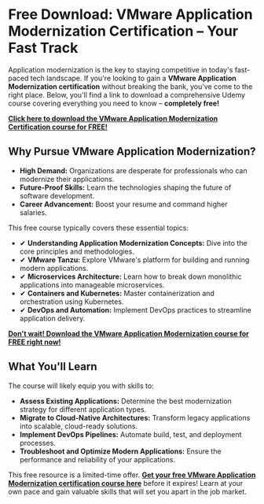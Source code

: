 # Free Download: VMware Application Modernization Certification – Your Fast Track

Application modernization is the key to staying competitive in today's fast-paced tech landscape. If you're looking to gain a **VMware Application Modernization certification** without breaking the bank, you've come to the right place. Below, you'll find a link to download a comprehensive Udemy course covering everything you need to know – **completely free!**

[**Click here to download the VMware Application Modernization Certification course for FREE!**](https://udemywork.com/vmware-application-modernization-certification)

## Why Pursue VMware Application Modernization?

*   **High Demand:** Organizations are desperate for professionals who can modernize their applications.
*   **Future-Proof Skills:** Learn the technologies shaping the future of software development.
*   **Career Advancement:** Boost your resume and command higher salaries.

This free course typically covers these essential topics:

*   ✔ **Understanding Application Modernization Concepts:** Dive into the core principles and methodologies.
*   ✔ **VMware Tanzu:** Explore VMware's platform for building and running modern applications.
*   ✔ **Microservices Architecture:** Learn how to break down monolithic applications into manageable microservices.
*   ✔ **Containers and Kubernetes:** Master containerization and orchestration using Kubernetes.
*   ✔ **DevOps and Automation:** Implement DevOps practices to streamline application delivery.

[**Don't wait! Download the VMware Application Modernization course for FREE right now!**](https://udemywork.com/vmware-application-modernization-certification)

## What You'll Learn

The course will likely equip you with skills to:

*   **Assess Existing Applications:** Determine the best modernization strategy for different application types.
*   **Migrate to Cloud-Native Architectures:** Transform legacy applications into scalable, cloud-ready solutions.
*   **Implement DevOps Pipelines:** Automate build, test, and deployment processes.
*   **Troubleshoot and Optimize Modern Applications:** Ensure the performance and reliability of your applications.

This free resource is a limited-time offer. **[Get your free VMware Application Modernization certification course here](https://udemywork.com/vmware-application-modernization-certification)** before it expires! Learn at your own pace and gain valuable skills that will set you apart in the job market.
